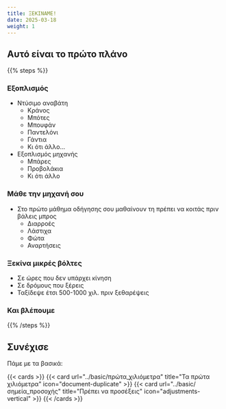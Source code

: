 ```yaml
---
title: ΞΕΚΙΝΑΜΕ!
date: 2025-03-18
weight: 1
---
```


## Αυτό είναι το πρώτο πλάνο

{{% steps %}}

### Εξοπλισμός
- Ντύσιμο αναβάτη
  - Κράνος
  - Μπότες
  - Μπουφάν
  - Παντελόνι
  - Γάντια 
  - Κι ότι άλλο...
- Εξοπλισμός μηχανής
  - Μπάρες
  - Προβολάκια
  - Κι ότι άλλο

### Μάθε την μηχανή σου 

- Στο πρώτο μάθημα οδήγησης σου μαθαίνουν τη πρέπει να κοιτάς πριν βάλεις μπρος
  - Διαρροές
  - Λάστιχα
  - Φώτα
  - Αναρτήσεις

### Ξεκίνα μικρές βόλτες

- Σε ώρες που δεν υπάρχει κίνηση
- Σε δρόμους που ξέρεις 
- Ταξίδεψε έτσι 500-1000 χιλ. πριν ξεθαρέψεις

### Και βλέπουμε 



{{% /steps %}}

## Συνέχισε

Πάμε με τα βασικά:

{{< cards >}}
  {{< card url="../basic/πρώτα_χιλιόμετρα" title="Τα πρώτα χιλιόμετρα" icon="document-duplicate" >}}
  {{< card url="../basic/σημεία_προσοχής" title="Πρέπει να προσέξεις" icon="adjustments-vertical" >}}
{{< /cards >}}
